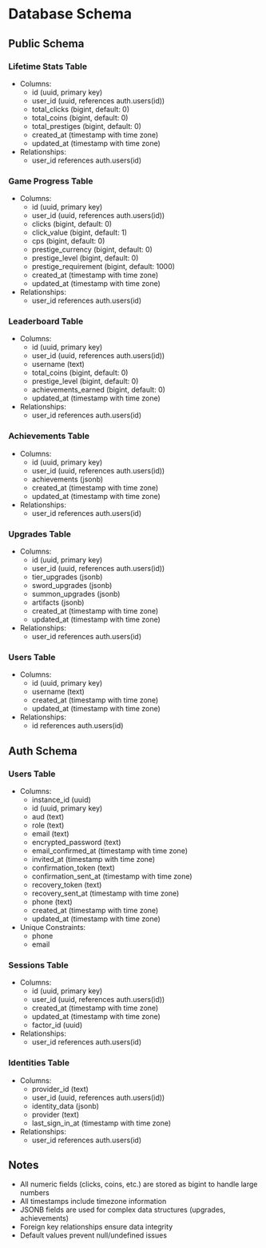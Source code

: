 # Database Schema

## Public Schema

### Lifetime Stats Table
- Columns:
  - id (uuid, primary key)
  - user_id (uuid, references auth.users(id))
  - total_clicks (bigint, default: 0)
  - total_coins (bigint, default: 0)
  - total_prestiges (bigint, default: 0)
  - created_at (timestamp with time zone)
  - updated_at (timestamp with time zone)
- Relationships:
  - user_id references auth.users(id)

### Game Progress Table
- Columns:
  - id (uuid, primary key)
  - user_id (uuid, references auth.users(id))
  - clicks (bigint, default: 0)
  - click_value (bigint, default: 1)
  - cps (bigint, default: 0)
  - prestige_currency (bigint, default: 0)
  - prestige_level (bigint, default: 0)
  - prestige_requirement (bigint, default: 1000)
  - created_at (timestamp with time zone)
  - updated_at (timestamp with time zone)
- Relationships:
  - user_id references auth.users(id)

### Leaderboard Table
- Columns:
  - id (uuid, primary key)
  - user_id (uuid, references auth.users(id))
  - username (text)
  - total_coins (bigint, default: 0)
  - prestige_level (bigint, default: 0)
  - achievements_earned (bigint, default: 0)
  - updated_at (timestamp with time zone)
- Relationships:
  - user_id references auth.users(id)

### Achievements Table
- Columns:
  - id (uuid, primary key)
  - user_id (uuid, references auth.users(id))
  - achievements (jsonb)
  - created_at (timestamp with time zone)
  - updated_at (timestamp with time zone)
- Relationships:
  - user_id references auth.users(id)

### Upgrades Table
- Columns:
  - id (uuid, primary key)
  - user_id (uuid, references auth.users(id))
  - tier_upgrades (jsonb)
  - sword_upgrades (jsonb)
  - summon_upgrades (jsonb)
  - artifacts (jsonb)
  - created_at (timestamp with time zone)
  - updated_at (timestamp with time zone)
- Relationships:
  - user_id references auth.users(id)

### Users Table
- Columns:
  - id (uuid, primary key)
  - username (text)
  - created_at (timestamp with time zone)
  - updated_at (timestamp with time zone)
- Relationships:
  - id references auth.users(id)

## Auth Schema

### Users Table
- Columns:
  - instance_id (uuid)
  - id (uuid, primary key)
  - aud (text)
  - role (text)
  - email (text)
  - encrypted_password (text)
  - email_confirmed_at (timestamp with time zone)
  - invited_at (timestamp with time zone)
  - confirmation_token (text)
  - confirmation_sent_at (timestamp with time zone)
  - recovery_token (text)
  - recovery_sent_at (timestamp with time zone)
  - phone (text)
  - created_at (timestamp with time zone)
  - updated_at (timestamp with time zone)
- Unique Constraints:
  - phone
  - email

### Sessions Table
- Columns:
  - id (uuid, primary key)
  - user_id (uuid, references auth.users(id))
  - created_at (timestamp with time zone)
  - updated_at (timestamp with time zone)
  - factor_id (uuid)
- Relationships:
  - user_id references auth.users(id)

### Identities Table
- Columns:
  - provider_id (text)
  - user_id (uuid, references auth.users(id))
  - identity_data (jsonb)
  - provider (text)
  - last_sign_in_at (timestamp with time zone)
- Relationships:
  - user_id references auth.users(id)

## Notes
- All numeric fields (clicks, coins, etc.) are stored as bigint to handle large numbers
- All timestamps include timezone information
- JSONB fields are used for complex data structures (upgrades, achievements)
- Foreign key relationships ensure data integrity
- Default values prevent null/undefined issues

